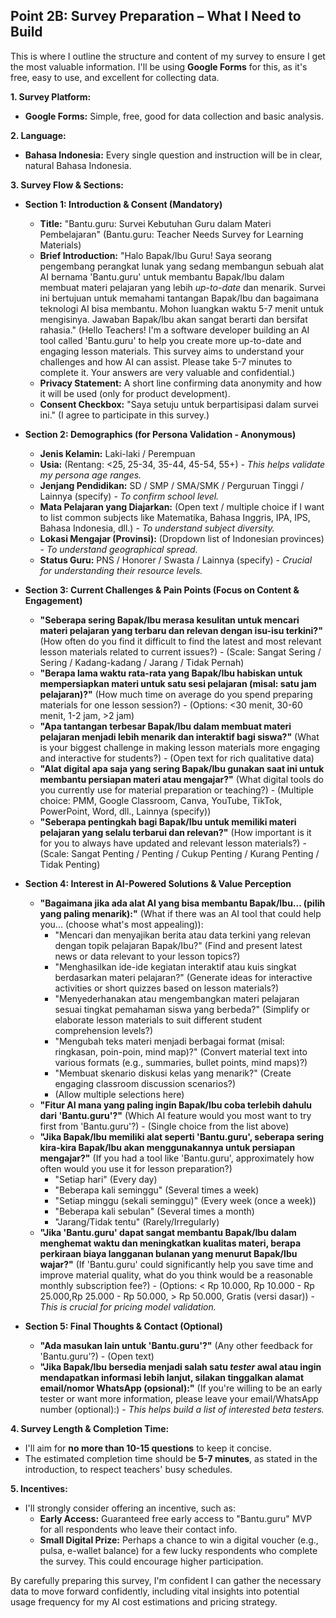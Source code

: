 ## Point 2B: Survey Preparation – What I Need to Build

This is where I outline the structure and content of my survey to ensure I get the most valuable information. I'll be using **Google Forms** for this, as it's free, easy to use, and excellent for collecting data.

**1. Survey Platform:**

- **Google Forms:** Simple, free, good for data collection and basic analysis.

**2. Language:**

- **Bahasa Indonesia:** Every single question and instruction will be in clear, natural Bahasa Indonesia.

**3. Survey Flow & Sections:**

- **Section 1: Introduction & Consent (Mandatory)**

  - **Title:** "Bantu.guru: Survei Kebutuhan Guru dalam Materi Pembelajaran" (Bantu.guru: Teacher Needs Survey for Learning Materials)
  - **Brief Introduction:** "Halo Bapak/Ibu Guru! Saya seorang pengembang perangkat lunak yang sedang membangun sebuah alat AI bernama 'Bantu.guru' untuk membantu Bapak/Ibu dalam membuat materi pelajaran yang lebih _up-to-date_ dan menarik. Survei ini bertujuan untuk memahami tantangan Bapak/Ibu dan bagaimana teknologi AI bisa membantu. Mohon luangkan waktu 5-7 menit untuk mengisinya. Jawaban Bapak/Ibu akan sangat berarti dan bersifat rahasia." (Hello Teachers! I'm a software developer building an AI tool called 'Bantu.guru' to help you create more up-to-date and engaging lesson materials. This survey aims to understand your challenges and how AI can assist. Please take 5-7 minutes to complete it. Your answers are very valuable and confidential.)
  - **Privacy Statement:** A short line confirming data anonymity and how it will be used (only for product development).
  - **Consent Checkbox:** "Saya setuju untuk berpartisipasi dalam survei ini." (I agree to participate in this survey.)

- **Section 2: Demographics (for Persona Validation - Anonymous)**

  - **Jenis Kelamin:** Laki-laki / Perempuan
  - **Usia:** (Rentang: <25, 25-34, 35-44, 45-54, 55+) - _This helps validate my persona age ranges._
  - **Jenjang Pendidikan:** SD / SMP / SMA/SMK / Perguruan Tinggi / Lainnya (specify) - _To confirm school level._
  - **Mata Pelajaran yang Diajarkan:** (Open text / multiple choice if I want to list common subjects like Matematika, Bahasa Inggris, IPA, IPS, Bahasa Indonesia, dll.) - _To understand subject diversity._
  - **Lokasi Mengajar (Provinsi):** (Dropdown list of Indonesian provinces) - _To understand geographical spread._
  - **Status Guru:** PNS / Honorer / Swasta / Lainnya (specify) - _Crucial for understanding their resource levels._

- **Section 3: Current Challenges & Pain Points (Focus on Content & Engagement)**

  - **"Seberapa sering Bapak/Ibu merasa kesulitan untuk mencari materi pelajaran yang terbaru dan relevan dengan isu-isu terkini?"** (How often do you find it difficult to find the latest and most relevant lesson materials related to current issues?) - (Scale: Sangat Sering / Sering / Kadang-kadang / Jarang / Tidak Pernah)
  - **"Berapa lama waktu rata-rata yang Bapak/Ibu habiskan untuk mempersiapkan materi untuk satu sesi pelajaran (misal: satu jam pelajaran)?"** (How much time on average do you spend preparing materials for one lesson session?) - (Options: <30 menit, 30-60 menit, 1-2 jam, >2 jam)
  - **"Apa tantangan terbesar Bapak/Ibu dalam membuat materi pelajaran menjadi lebih menarik dan interaktif bagi siswa?"** (What is your biggest challenge in making lesson materials more engaging and interactive for students?) - (Open text for rich qualitative data)
  - **"Alat digital apa saja yang sering Bapak/Ibu gunakan saat ini untuk membantu persiapan materi atau mengajar?"** (What digital tools do you currently use for material preparation or teaching?) - (Multiple choice: PMM, Google Classroom, Canva, YouTube, TikTok, PowerPoint, Word, dll., Lainnya (specify))
  - **"Seberapa pentingkah bagi Bapak/Ibu untuk memiliki materi pelajaran yang selalu terbarui dan relevan?"** (How important is it for you to always have updated and relevant lesson materials?) - (Scale: Sangat Penting / Penting / Cukup Penting / Kurang Penting / Tidak Penting)

- **Section 4: Interest in AI-Powered Solutions & Value Perception**

  - **"Bagaimana jika ada alat AI yang bisa membantu Bapak/Ibu... (pilih yang paling menarik):"** (What if there was an AI tool that could help you... (choose what's most appealing)):
    - "Mencari dan menyajikan berita atau data terkini yang relevan dengan topik pelajaran Bapak/Ibu?" (Find and present latest news or data relevant to your lesson topics?)
    - "Menghasilkan ide-ide kegiatan interaktif atau kuis singkat berdasarkan materi pelajaran?" (Generate ideas for interactive activities or short quizzes based on lesson materials?)
    - "Menyederhanakan atau mengembangkan materi pelajaran sesuai tingkat pemahaman siswa yang berbeda?" (Simplify or elaborate lesson materials to suit different student comprehension levels?)
    - "Mengubah teks materi menjadi berbagai format (misal: ringkasan, poin-poin, mind map)?" (Convert material text into various formats (e.g., summaries, bullet points, mind maps)?)
    - "Membuat skenario diskusi kelas yang menarik?" (Create engaging classroom discussion scenarios?)
    - (Allow multiple selections here)
  - **"Fitur AI mana yang paling ingin Bapak/Ibu coba terlebih dahulu dari 'Bantu.guru'?"** (Which AI feature would you most want to try first from 'Bantu.guru'?) - (Single choice from the list above)
  - **"Jika Bapak/Ibu memiliki alat seperti 'Bantu.guru', seberapa sering kira-kira Bapak/Ibu akan menggunakannya untuk persiapan mengajar?"** (If you had a tool like 'Bantu.guru', approximately how often would you use it for lesson preparation?)
    - "Setiap hari" (Every day)
    - "Beberapa kali seminggu" (Several times a week)
    - "Setiap minggu (sekali seminggu)" (Every week (once a week))
    - "Beberapa kali sebulan" (Several times a month)
    - "Jarang/Tidak tentu" (Rarely/Irregularly)
  - **"Jika 'Bantu.guru' dapat sangat membantu Bapak/Ibu dalam menghemat waktu dan meningkatkan kualitas materi, berapa perkiraan biaya langganan bulanan yang menurut Bapak/Ibu wajar?"** (If 'Bantu.guru' could significantly help you save time and improve material quality, what do you think would be a reasonable monthly subscription fee?) - (Options: < Rp 10.000, Rp 10.000 - Rp 25.000,Rp 25.000 - Rp 50.000, > Rp 50.000, Gratis (versi dasar)) - _This is crucial for pricing model validation._

- **Section 5: Final Thoughts & Contact (Optional)**
  - **"Ada masukan lain untuk 'Bantu.guru'?"** (Any other feedback for 'Bantu.guru'?) - (Open text)
  - **"Jika Bapak/Ibu bersedia menjadi salah satu _tester_ awal atau ingin mendapatkan informasi lebih lanjut, silakan tinggalkan alamat email/nomor WhatsApp (opsional):"** (If you're willing to be an early tester or want more information, please leave your email/WhatsApp number (optional):) - _This helps build a list of interested beta testers._

**4. Survey Length & Completion Time:**

- I'll aim for **no more than 10-15 questions** to keep it concise.
- The estimated completion time should be **5-7 minutes**, as stated in the introduction, to respect teachers' busy schedules.

**5. Incentives:**

- I'll strongly consider offering an incentive, such as:
  - **Early Access:** Guaranteed free early access to "Bantu.guru" MVP for all respondents who leave their contact info.
  - **Small Digital Prize:** Perhaps a chance to win a digital voucher (e.g., pulsa, e-wallet balance) for a few lucky respondents who complete the survey. This could encourage higher participation.

By carefully preparing this survey, I'm confident I can gather the necessary data to move forward confidently, including vital insights into potential usage frequency for my AI cost estimations and pricing strategy.

